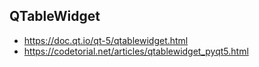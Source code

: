 
## QTableWidget
* https://doc.qt.io/qt-5/qtablewidget.html
* https://codetorial.net/articles/qtablewidget_pyqt5.html
